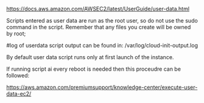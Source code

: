 https://docs.aws.amazon.com/AWSEC2/latest/UserGuide/user-data.html

Scripts entered as user data are run as the root user, so do not use the sudo command in the script. Remember that any files you create will be owned by root;

#log of userdata script output can be found in:
/var/log/cloud-init-output.log

By default user data script runs only at first launch of the instance.

If running script ai every reboot is needed then this proceudre can be followed:

https://aws.amazon.com/premiumsupport/knowledge-center/execute-user-data-ec2/


